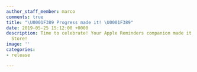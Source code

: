 ```yaml
---
author_staff_member: marco
comments: true
title: "\U0001F389 Progress made it! \U0001F389"
date: 2019-05-25 15:12:00 +0000
description: Time to celebrate! Your Apple Reminders companion made it to the App
  Store!
image: ''
categories:
- release

---
```

